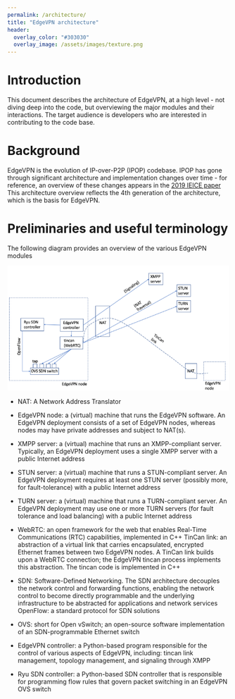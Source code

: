 ```yaml
---
permalink: /architecture/
title: "EdgeVPN architecture"
header:
  overlay_color: "#303030"
  overlay_image: /assets/images/texture.png
---
```


# Introduction

This document describes the architecture of EdgeVPN, at a high level - not diving deep into the code, but overviewing the major modules and their interactions. The target audience is developers who are interested in contributing to the code base.

# Background

EdgeVPN is the evolution of IP-over-P2P (IPOP) codebase. IPOP has gone through significant architecture and implementation changes over time - for reference, an overview of these changes appears in the [2019 IEICE paper](https://search.ieice.org/bin/pdf_link.php?category=B&lang=E&year=2020&fname=e103-b_1_2&abst=) This architecture overview reflects the 4th generation of the architecture, which is the basis for EdgeVPN.

# Preliminaries and useful terminology

The following diagram provides an overview of the various EdgeVPN modules

![EdgeVPN architecture](/assets/images/edgevpn_architecture.png)

* NAT: A Network Address Translator

* EdgeVPN node: a (virtual) machine that runs the EdgeVPN software. An EdgeVPN deployment consists of a set of EdgeVPN nodes, whereas nodes may have private addresses and subject to NAT(s).

* XMPP server: a (virtual) machine that runs an XMPP-compliant server. Typically, an EdgeVPN deployment uses a single XMPP server with a public Internet address

* STUN server: a (virtual) machine that runs a STUN-compliant server. An EdgeVPN deployment requires at least one STUN server (possibly more, for fault-tolerance) with a public Internet address

* TURN server: a (virtual) machine that runs a TURN-compliant server. An EdgeVPN deployment may use one or more TURN servers (for fault tolerance and load balancing) with a public Internet address

* WebRTC: an open framework for the web that enables Real-Time Communications (RTC) capabilities, implemented in C++
TinCan link: an abstraction of a virtual link that carries encapsulated, encrypted Ethernet frames between two EdgeVPN nodes. A TinCan link builds upon a WebRTC connection; the EdgeVPN tincan process implements this abstraction. The tincan code is implemented in C++

* SDN: Software-Defined Networking. The SDN architecture decouples the network control and forwarding functions, enabling the network control to become directly programmable and the underlying infrastructure to be abstracted for applications and network services
OpenFlow: a standard protocol for SDN solutions

* OVS: short for Open vSwitch; an open-source software implementation of an SDN-programmable Ethernet switch

* EdgeVPN controller: a Python-based program responsible for the control of various aspects of EdgeVPN, including: tincan link management, topology management, and signaling through XMPP

* Ryu SDN controller: a Python-based SDN controller that is responsible for programming flow rules that govern packet switching in an EdgeVPN OVS switch
